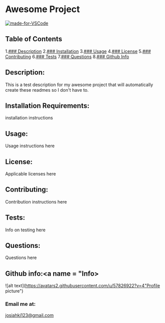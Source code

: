 
# Awesome Project
[![made-for-VSCode](https://img.shields.io/badge/Made%20for-VSCode-1f425f.svg)](https://code.visualstudio.com/)
    
## Table of Contents
1.[### Description](#Description)
2.[### Installation](#Installation)
3.[### Usage](#Usage)
4.[### License](#License)
5.[### Contributing](#Contributing)
6.[### Tests](#Tests)
7.[### Questions](#Questions)
8.[### Github Info](#Info)

## Description:<a name = "Description"></a>
This is a test description for my awesome project that will automatically create these readmes so I don't have to.

## Installation Requirements:<a name = "Installation"></a>
installation instructions

## Usage:<a name = "Usage"></a>
Usage instructions here

## License:<a name = "License"></a>
Applicable licenses here

## Contributing:<a name = "Contributing"></a>
Contribution instructions here

## Tests:<a name = "Tests"></a>
Info on testing here

## Questions:<a name = "Questions"></a>
Questions here

## Github info:<a name = "Info></a>

![alt text](https://avatars2.githubusercontent.com/u/57826922?v=4"Profile picture")

### Email me at:
josiahkj123@gmail.com
